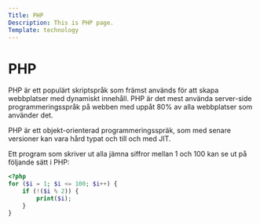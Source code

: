 ```yaml
---
Title: PHP
Description: This is PHP page.
Template: technology
---
```


PHP
==========================

PHP är ett populärt skriptspråk som främst används för att skapa webbplatser med dynamiskt innehåll. PHP är det mest använda server-side programmeringsspråk på webben med uppåt 80% av alla webbplatser som använder det.

PHP är ett objekt-orienterad programmeringsspräk, som med senare versioner kan vara hård typat och till och med JIT.

Ett program som skriver ut alla jämna siffror mellan 1 och 100 kan se ut på följande sätt i PHP:

```php
<?php
for ($i = 1; $i <= 100; $i++) {
    if (!($i % 2)) {
        print($i);
    }
}
```